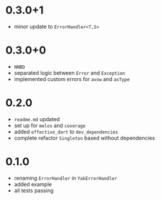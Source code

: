 # 0.3.0+1
- minor update to `ErrorHandler<T,S>`

# 0.3.0+0
- `NNBD` 
- separated logic between `Error` and `Exception`
- implemented custom errors for `avow` and `asType`
 
# 0.2.0
- `readme.md` updated 
- set up for `melos` and `coverage`
- added `effective_dart` to `dev_dependencies`
- complete refactor `Singleton` based without dependencies

# 0.1.0
- renaming `ErrorHandler` in `YakErrorHandler`
- added example
- all tests passing